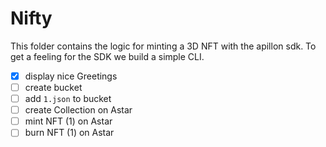 # Nifty

This folder contains the logic for minting a 3D NFT with the apillon sdk.
To get a feeling for the SDK we build a simple CLI.

- [x] display nice Greetings
- [ ] create bucket
- [ ] add `1.json` to bucket
- [ ] create Collection on Astar
- [ ] mint NFT (1) on Astar
- [ ] burn NFT (1) on Astar
